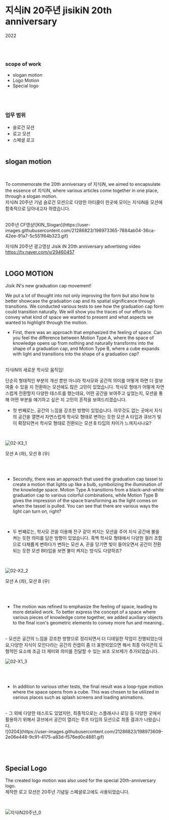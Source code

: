 # 지식iN 20주년 jisikiN 20th anniversary
2022

<br><br>
### scope of work
- slogan motion
- Logo Motion
- Special logo

<br><br>
### 업무 범위
- 슬로건 모션
- 로고 모션
- 스페셜 로고
<br><br>

## slogan motion

<br>

To commemorate the 20th anniversary of 지식iN, we aimed to encapsulate the essence of 지식iN, where various articles come together in one place, through a slogan motion.
<br>
지식iN 20주년 기념 슬로건 모션으로 다양한 아티클이 한곳에 모이는 지식iN을 모션에 함축적으로 담아내고자 하였습니다.

<br>
20주년 CF영상![KIN_Slogan](https://user-images.githubusercontent.com/21286823/198973365-7884ab04-36ca-42ee-91a7-5c551f64b323.gif)

지식iN 20주년 광고영상 Jisik iN 20th anniversary advertising video
https://tv.naver.com/v/29460457
<br><br>

## LOGO MOTION

Jisik iN's new graduation cap movement!

We put a lot of thought into not only improving the form but also how to better showcase the graduation cap and its spatial significance through transitions. We conducted various tests to see how the graduation cap form could transition naturally. We will show you the traces of our efforts to convey what kind of space we wanted to present and what aspects we wanted to highlight through the motion.

- First, there was an approach that emphasized the feeling of space. Can you feel the difference between Motion Type A, where the space of knowledge opens up from nothing and naturally transforms into the shape of a graduation cap, and Motion Type B, where a cube expands with light and transitions into the shape of a graduation cap?
<br>
지식iN의 새로운 학사모 움직임!

단순히 형태적인 부분의 개선 뿐만 아니라 학사모와 공간적 의미를 어떻게 하면 더 잘보여줄 수 있을 지 전환하는 모션에도 많은 고민이 있었습니다. 학사모 형태가 어떻게 자연스럽게 전환할지 다양한 테스트를 했는데요, 어떤 공간을 보여주고 싶었는지, 모션을 통해 어떤 부분을 얘기하고 싶은 지 고민의 흔적을 보여드리겠습니다.

- 첫 번째로는, 공간의 느낌을 강조한 방향이 있었습니다.
아무것도 없는 곳에서 지식의 공간을 열면서 자연스럽게 학사모 형태로 변하는 듯한 모션 A 타입과 큐브가 빛이 확장되면서 학사모 형태로 전환되는 모션 B 타입의 차이가 느껴지시나요?

<br>



![02-X3_1](https://user-images.githubusercontent.com/21286823/198973454-e588a14d-58bb-4d26-948e-3f31fe01b71b.gif)

모션 A (좌), 모션 B (우)

<br><br>

- Secondly, there was an approach that used the graduation cap tassel to create a motion that lights up like a bulb, symbolizing the illumination of the knowledge space. Motion Type A transitions from a black-and-white graduation cap to various colorful combinations, while Motion Type B gives the impression of the space transforming as the light comes on when the tassel is pulled. You can see that there are various ways the light can turn on, right?
<br>

- 두 번째로는, 학사모 끈을 이용해 전구 같이 켜지는 모션을 주어 지식 공간에 불을 켜는 듯한 의미를 담은 방향이 있었습니다.
흑백 학사모 형태에서 다양한 컬러 조합으로 다채롭게 변하다가 변하는 모션 A, 끈을 당기면 빛이 들어오면서 공간이 전환되는 듯한 모션 B타입을 보면 불이 켜지는 방식도 다양하죠?

<br>

![02-X2_2](https://user-images.githubusercontent.com/21286823/198973480-5433e9fd-8b1f-43c4-8772-cef061ed206b.gif)

모션 A (좌), 모션 B (우)

<br><br>

- The motion was refined to emphasize the feeling of space, leading to more detailed work. To better express the concept of a space where various pieces of knowledge come together, we added auxiliary objects to the final icon's geometric elements to convey more fun and meaning..
<br>
- 모션은 공간의 느낌을 강조한 방향으로 정리되면서 더 디테일한 작업이 진행되었는데요,다양한 지식이 모인다라는 공간의 컨셉이 좀 더 표현되었으면 해서 최종 아이콘의 도형적인 요소에 조금 더 재미와 의미를 전달할 수 있는 보조 오브제가 추가되었습니다.

![02-X1_3](https://user-images.githubusercontent.com/21286823/198973556-fa5ec6a6-1aa4-47a4-87a8-743689c6dcb3.gif)

<br><br>

- In addition to various other tests, the final result was a loop-type motion where the space opens from a cube. This was chosen to be utilized in various places such as splash screens and loading animations.
<br>
- 그 외에 다양한 테스트도 있었지만, 최종적으로는 스플래시나 로딩 등 다양한 곳에서 활용하기 위해서 큐브에서 공간이 열리는 루프 타입의 모션으로 최종 결과가 나왔습니다.
<br>
![0204](https://user-images.githubusercontent.com/21286823/198973609-2e06e448-9c91-4175-a83d-f576ed0c4881.gif)

<br><br>
## Special Logo

The created logo motion was also used for the special 20th-anniversary logo.
<br>
제작한 로고 모션은 20주년 기념일 스페셜로고에도 사용되었습니다.



<br>

![지식iN20주년_0](https://user-images.githubusercontent.com/21286823/198973645-d1ed82ff-9642-44eb-a037-0892b4ec190f.gif)

<br><br>
